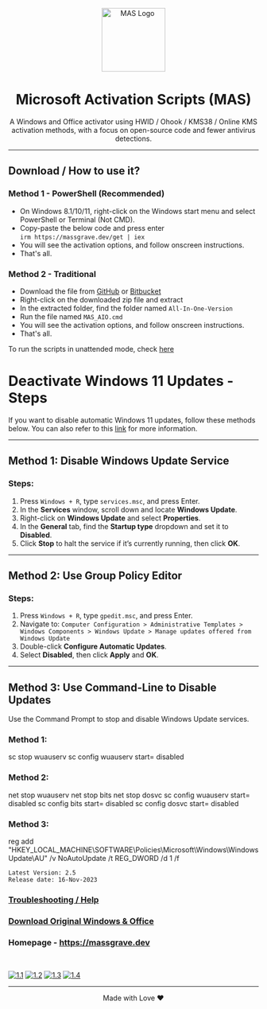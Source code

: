 <p align="center"><img src="https://lookimg.com/images/2023/09/25/QY5RTR.png" alt="MAS Logo" height="128"></p>

<h1 align="center">Microsoft  Activation  Scripts (MAS)</h1>

<p align="center">A Windows and Office activator using HWID / Ohook / KMS38 / Online KMS activation methods, with a focus on open-source code and fewer antivirus detections.</p>
<hr>

## Download / How to use it?

### Method 1 - PowerShell (Recommended)

-   On Windows 8.1/10/11, right-click on the Windows start menu and select PowerShell or Terminal (Not CMD).
-   Copy-paste the below code and press enter\
    `irm https://massgrave.dev/get | iex`
-   You will see the activation options, and follow onscreen instructions.
-   That's all.

### Method 2 - Traditional

-   Download the file from [GitHub](https://github.com/massgravel/Microsoft-Activation-Scripts/archive/refs/heads/master.zip) or [Bitbucket](https://bitbucket.org/WindowsAddict/microsoft-activation-scripts/get/master.zip)
-   Right-click on the downloaded zip file and extract
-   In the extracted folder, find the folder named `All-In-One-Version`
-   Run the file named `MAS_AIO.cmd`
-   You will see the activation options, and follow onscreen instructions.
-   That's all.

To run the scripts in unattended mode, check [here](https://massgrave.dev/command_line_switches.html)

# Deactivate Windows 11 Updates - Steps

If you want to disable automatic Windows 11 updates, follow these methods below. You can also refer to this [link](https://www.easeus.com/knowledge-center/stop-windows-11-update.html) for more information.

---

## **Method 1: Disable Windows Update Service**

### Steps:
1. Press `Windows + R`, type `services.msc`, and press Enter.
2. In the **Services** window, scroll down and locate **Windows Update**.
3. Right-click on **Windows Update** and select **Properties**.
4. In the **General** tab, find the **Startup type** dropdown and set it to **Disabled**.
5. Click **Stop** to halt the service if it’s currently running, then click **OK**.

---

## **Method 2: Use Group Policy Editor**

### Steps:
1. Press `Windows + R`, type `gpedit.msc`, and press Enter.
2. Navigate to:
   `Computer Configuration > Administrative Templates > Windows Components > Windows Update > Manage updates offered from Windows Update`
3. Double-click **Configure Automatic Updates**.
4. Select **Disabled**, then click **Apply** and **OK**.

---

## **Method 3: Use Command-Line to Disable Updates**

Use the Command Prompt to stop and disable Windows Update services.

### Method 1:
sc stop wuauserv
sc config wuauserv start= disabled

### Method 2:
net stop wuauserv
net stop bits
net stop dosvc
sc config wuauserv start= disabled
sc config bits start= disabled
sc config dosvc start= disabled

### Method 3:
reg add "HKEY_LOCAL_MACHINE\SOFTWARE\Policies\Microsoft\Windows\WindowsUpdate\AU" /v NoAutoUpdate /t REG_DWORD /d 1 /f </br>


```
Latest Version: 2.5
Release date: 16-Nov-2023
```

### [Troubleshooting / Help](https://massgrave.dev/troubleshoot.html)
### [Download Original Windows & Office](https://massgrave.dev/genuine-installation-media.html)
### Homepage - https://massgrave.dev
</br>

[![1.1]][1]
[![1.2]][2]
[![1.3]][3]
[![1.4]][4]

[1.1]: https://lookimg.com/images/2023/03/21/QTvjcD.png (Chat with us without signup)
[1.2]: https://lookimg.com/images/2023/03/21/QTvLyd.png (Chat with us)
[1.3]: https://lookimg.com/images/2023/10/29/QiBot9.png (Follow on 𝕏/Twitter)
[1.4]: https://lookimg.com/images/2023/05/17/Q0iZ2U.png (Reddit)

[1]: https://discord.gg/gjJEfq7ux8
[2]: https://t.me/Microsoft_Activation_Scripts
[3]: https://twitter.com/massgravel
[4]: https://www.reddit.com/r/MAS_Activator

---

<p align="center">Made with Love ❤️</p>
